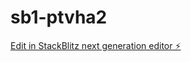 # sb1-ptvha2

[Edit in StackBlitz next generation editor ⚡️](https://stackblitz.com/~/github.com/1-21Ben/sb1-ptvha2)